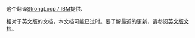 <p>这个翻译<a href="http://strongloop.com">StrongLoop / IBM</a>提供.</p>

相对于英文版的文档，本文档可能已过时。要了解最近的更新，请参阅<a href="/expressjs.com/">英文版文档</a>。
